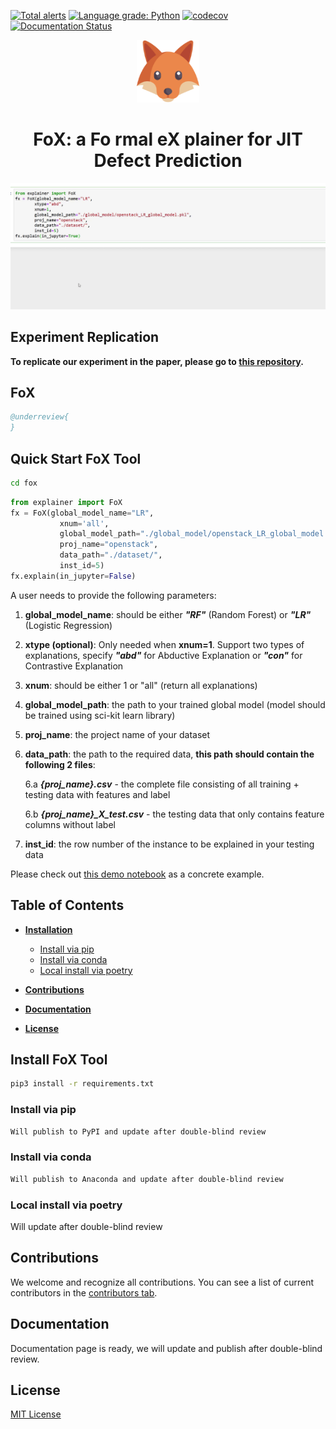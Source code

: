 [![Total alerts](https://img.shields.io/lgtm/alerts/g/trustablefox/foxplainer.svg?logo=lgtm&logoWidth=18)](https://lgtm.com/projects/g/trustablefox/foxplainer/alerts/)
[![Language grade: Python](https://img.shields.io/lgtm/grade/python/g/trustablefox/foxplainer.svg?logo=lgtm&logoWidth=18)](https://lgtm.com/projects/g/trustablefox/foxplainer/context:python)
[![codecov](https://codecov.io/gh/trustablefox/foxplainer/branch/main/graph/badge.svg?token=SvHpnT1Sey)](https://codecov.io/gh/trustablefox/foxplainer)[![Documentation Status](https://readthedocs.org/projects/foxplainer/badge/?version=latest)](https://foxplainer.readthedocs.io/en/latest/?badge=latest)

<p align="center">
<img src="img/new_logo.png" width="100" height="100">
 
<div align="center">
<h1>
    <b>
     FoX: a Fo rmal eX plainer for JIT Defect Prediction
    </b>
</h1>
</div>

</p>

![FoX demo](./img/fox_demo.gif)

## Experiment Replication
**To replicate our experiment in the paper, please go to [this repository](https://github.com/trustablefox/exp_replication).**

## FoX 

```bibtex
@underreview{
}
```

## Quick Start FoX Tool

```bash
cd fox
```

```python
from explainer import FoX
fx = FoX(global_model_name="LR", 
           xnum='all', 
           global_model_path="./global_model/openstack_LR_global_model.pkl", 
           proj_name="openstack", 
           data_path="./dataset/",
           inst_id=5)
fx.explain(in_jupyter=False)
```

A user needs to provide the following parameters:
1. **global_model_name**: should be either ***"RF"*** (Random Forest) or ***"LR"*** (Logistic Regression)
2. **xtype (optional)**: Only needed when **xnum=1**. Support two types of explanations, specify ***"abd"*** for Abductive Explanation or ***"con"*** for Contrastive Explanation
3. **xnum**: should be either 1 or "all" (return all explanations)
4. **global_model_path**: the path to your trained global model (model should be trained using sci-kit learn library)
5. **proj_name**: the project name of your dataset
6. **data_path**: the path to the required data, **this path should contain the following 2 files**:
   
   6.a ***{proj_name}.csv*** - the complete file consisting of all training + testing data with features and label
   
   6.b ***{proj_name}_X_test.csv*** - the testing data that only contains feature columns without label  

7. **inst_id**: the row number of the instance to be explained in your testing data

Please check out [this demo notebook](https://github.com/trustablefox/foxplainer/blob/main/fox/DEMO.ipynb) as a concrete example.

## Table of Contents

* **[Installation](#installation-fox-tool)**
  * [Install via pip](#install-via-pip)
  * [Install via conda](#install-via-conda)
  * [Local install via poetry](#local-install-via-poetry)

* **[Contributions](#contributions)**

* **[Documentation](#documentation)**

* **[License](#license)**

## Install FoX Tool
```bash
pip3 install -r requirements.txt
```

### Install via pip
```bash
Will publish to PyPI and update after double-blind review
```

### Install via conda
```bash
Will publish to Anaconda and update after double-blind review
```

### Local install via poetry
Will update after double-blind review

## Contributions

We welcome and recognize all contributions. You can see a list of current contributors in the [contributors tab](https://github.com/trustablefox/foxplainer/graphs/contributors).

## Documentation  
Documentation page is ready, we will update and publish after double-blind review.

## License
[MIT License](https://github.com/trustablefox/foxplainer/blob/main/LICENSE)


